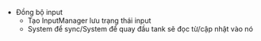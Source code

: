 - Đồng bộ input
  - Tạo InputManager lưu trạng thái input
  - System để sync/System để quay đầu tank sẽ đọc từ/cập nhật vào nó
